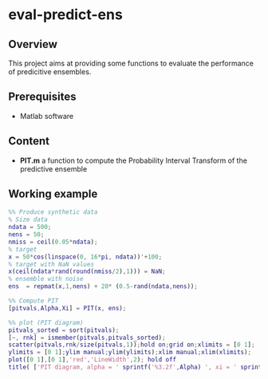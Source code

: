 # eval-predict-ens

## Overview
This project aims at providing some functions to evaluate the performance of predicitive ensembles.

## Prerequisites
* Matlab software

## Content
* __PIT.m__ a function to compute the Probability Interval Transform of the predictive ensemble


## Working example
```matlab
%% Produce synthetic data
% Size data
ndata = 500;
nens = 50;
nmiss = ceil(0.05*ndata);
% target
x = 50*cos(linspace(0, 16*pi, ndata))'+100;
% target with NaN values
x(ceil(ndata*rand(round(nmiss/2),1))) = NaN;
% ensemble with noise
ens  = repmat(x,1,nens) + 20* (0.5-rand(ndata,nens));

%% Compute PIT
[pitvals,Alpha,Xi] = PIT(x, ens);

%% plot (PIT diagram)
pitvals_sorted = sort(pitvals);
[~, rnk] = ismember(pitvals,pitvals_sorted);
scatter(pitvals,rnk/size(pitvals,1));hold on;grid on;xlimits = [0 1];
ylimits = [0 1];ylim manual;ylim(ylimits);xlim manual;xlim(xlimits);
plot([0 1],[0 1],'red','LineWidth',2); hold off
title( ['PIT diagram, alpha = ' sprintf('%3.2f',Alpha) ', xi = ' sprintf('%3.2f',Xi)] )

```
